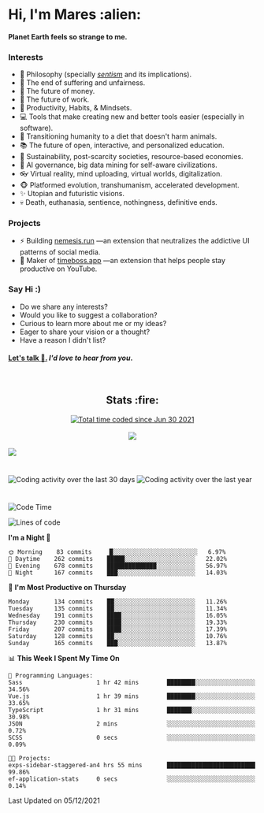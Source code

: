 <h1>Hi, I'm Mares :alien:</h1>

#### Planet Earth feels so strange to me.

### **Interests**

- 🌊 Philosophy (specially [_sentism_][sentismmedium] and its implications).
- 🎯 The end of suffering and unfairness.
- 💸 The future of money.
- 💼 The future of work.
- 🧠 Productivity, Habits, & Mindsets.
- 💻 Tools that make creating new and better tools easier (especially in software).
- 🥗 Transitioning humanity to a diet that doesn't harm animals.
- 📚 The future of open, interactive, and personalized education.
- 🌱 Sustainability, post-scarcity societies, resource-based economies.
- 🤖 AI governance, big data mining for self-aware civilizations.
- 👓 Virtual reality, mind uploading, virtual worlds, digitalization.
- 🐵 Platformed evolution, transhumanism, accelerated development.
- ✨ Utopian and futuristic visions.
- 💀 Death, euthanasia, sentience, nothingness, definitive ends.


### **Projects**

- ⚡ Building [nemesis.run](https://nemesis.run) —an extension that neutralizes the addictive UI patterns of social media.
- 💎 Maker of [timeboss.app](https://timeboss.app) —an extension that helps people stay productive on YouTube.


### **Say Hi :)**

- Do we share any interests?
- Would you like to suggest a collaboration?
- Curious to learn more about me or my ideas?
- Eager to share your vision or a thought?
- Have a reason I didn't list?

#### [Let's talk :wave:.](mailto:mareszhar@gmail.com) _I'd love to hear from you_.

[sentismmedium]: https://medium.com/@mareszhar/born-a-prisoner-a-reflection-about-life-its-struggles-and-a-plan-to-escape-d8566ce9b026

<br>

<h2 align="center">Stats :fire:</h2>

<div align="center">
  <a href="https://wakatime.com/@cfdc0e0d-4860-4b62-9ff0-cb659185525e">
    <img src="https://wakatime.com/badge/user/cfdc0e0d-4860-4b62-9ff0-cb659185525e.svg" alt="Total time coded since Jun 30 2021" />
  </a>
</div>

<br>

<div align="center">
  <img src="https://github-readme-streak-stats.herokuapp.com?user=mareszhar&theme=black-ice&hide_border=true&stroke=FFFFFF15&ring=DF8FFE&fire=DF8FFE&currStreakLabel=DF8FFE&background=1A232A&currStreakNum=86FFAB&dates=B1AAB3FF">
</div>

<!-- Add or remove this: &dates=B1AAB3FF at the end of the streak stats URL if they get bugged and aren't updating -->

<br>

<img src="https://activity-graph.herokuapp.com/graph?username=mareszhar&theme=nord&bg_color=00000000&color=979797&line=DF8FFE&point=00000000&area=true&hide_border=true">

<br>

<h1></h1>

<img src="https://wakatime.com/share/@mares/5df0ff02-9c79-41b4-b540-51dc9c65a57b.svg" alt="Coding activity over the last 30 days" />
<img src="https://wakatime.com/share/@mares/ea89ba71-f374-40af-930c-e0655909fe37.svg" alt="Coding activity over the last year" />

<h1></h1>

<!--START_SECTION:waka-->
![Code Time](http://img.shields.io/badge/Code%20Time-359%20hrs%2040%20mins-blue)

![Lines of code](https://img.shields.io/badge/From%20Hello%20World%20I%27ve%20Written-117600%20lines%20of%20code-blue)

**I'm a Night 🦉** 

```text
🌞 Morning    83 commits     █░░░░░░░░░░░░░░░░░░░░░░░░   6.97% 
🌆 Daytime    262 commits    █████░░░░░░░░░░░░░░░░░░░░   22.02% 
🌃 Evening    678 commits    ██████████████░░░░░░░░░░░   56.97% 
🌙 Night      167 commits    ███░░░░░░░░░░░░░░░░░░░░░░   14.03%

```
📅 **I'm Most Productive on Thursday** 

```text
Monday       134 commits    ██░░░░░░░░░░░░░░░░░░░░░░░   11.26% 
Tuesday      135 commits    ██░░░░░░░░░░░░░░░░░░░░░░░   11.34% 
Wednesday    191 commits    ████░░░░░░░░░░░░░░░░░░░░░   16.05% 
Thursday     230 commits    ████░░░░░░░░░░░░░░░░░░░░░   19.33% 
Friday       207 commits    ████░░░░░░░░░░░░░░░░░░░░░   17.39% 
Saturday     128 commits    ██░░░░░░░░░░░░░░░░░░░░░░░   10.76% 
Sunday       165 commits    ███░░░░░░░░░░░░░░░░░░░░░░   13.87%

```


📊 **This Week I Spent My Time On** 

```text
💬 Programming Languages: 
Sass                     1 hr 42 mins        ████████░░░░░░░░░░░░░░░░░   34.56% 
Vue.js                   1 hr 39 mins        ████████░░░░░░░░░░░░░░░░░   33.65% 
TypeScript               1 hr 31 mins        ███████░░░░░░░░░░░░░░░░░░   30.98% 
JSON                     2 mins              ░░░░░░░░░░░░░░░░░░░░░░░░░   0.72% 
SCSS                     0 secs              ░░░░░░░░░░░░░░░░░░░░░░░░░   0.09%

🐱‍💻 Projects: 
exps-sidebar-staggered-an4 hrs 55 mins       █████████████████████████   99.86% 
ef-application-stats     0 secs              ░░░░░░░░░░░░░░░░░░░░░░░░░   0.14%

```


 Last Updated on 05/12/2021
<!--END_SECTION:waka-->
